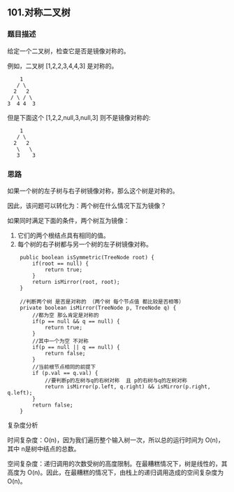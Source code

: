 ## 101.对称二叉树
   
### 题目描述
给定一个二叉树，检查它是否是镜像对称的。

例如，二叉树 [1,2,2,3,4,4,3] 是对称的。

```
    1
   / \
  2   2
 / \ / \
3  4 4  3
```

但是下面这个 [1,2,2,null,3,null,3] 则不是镜像对称的:
```
    1
   / \
  2   2
   \   \
   3    3
```

### 思路
如果一个树的左子树与右子树镜像对称，那么这个树是对称的。

因此，该问题可以转化为：两个树在什么情况下互为镜像？

如果同时满足下面的条件，两个树互为镜像：
1. 它们的两个根结点具有相同的值。
2. 每个树的右子树都与另一个树的左子树镜像对称。
```   
    public boolean isSymmetric(TreeNode root) {
        if(root == null) {
            return true;
        }
        return isMirror(root, root);
    }

    //判断两个树 是否是对称的 （两个树 每个节点值 都比较是否相等）
    private boolean isMirror(TreeNode p, TreeNode q) {
        //都为空 那么肯定是对称的
        if(p == null && q == null) {
            return true;
        }
        //其中一个为空 不对称
        if(p == null || q == null) {
            return false;
        }
        //当前根节点相同的前提下
        if (p.val == q.val) {
            //要判断p的左树与q的右树对称  且 p的右树与q的左树对称
            return isMirror(p.left, q.right) && isMirror(p.right, q.left);
        }
        return false;
    }
```
复杂度分析

时间复杂度：O(n)，因为我们遍历整个输入树一次，所以总的运行时间为 O(n)，其中 n是树中结点的总数。

空间复杂度：递归调用的次数受树的高度限制。在最糟糕情况下，树是线性的，其高度为 O(n)。因此，在最糟糕的情况下，由栈上的递归调用造成的空间复杂度为 O(n)。